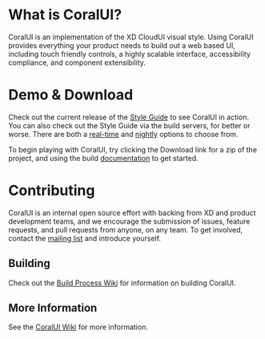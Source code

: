 # What is CoralUI?
CoralUI is an implementation of the XD CloudUI visual style.  Using CoralUI provides everything your product needs to build out a web based UI, including touch friendly controls, a highly scalable interface, accessibility compliance, and component extensibility.

# Demo & Download
Check out the current release of the [Style Guide][1] to see CoralUI in action.  You can also check out the Style Guide via the build servers, for better or worse.  There are both a [real-time][2] and [nightly][3] options to choose from.

To begin playing with CoralUI, try clicking the Download link for a zip of the project, and using the build [documentation][4] to get started.

# Contributing
CoralUI is an internal open source effort with backing from XD and product development teams, and we encourage the submission of issues, feature requests, and pull requests from anyone, on any team.  To get involved, contact the [mailing list][5] and introduce yourself.

## Building
Check out the [Build Process Wiki][5] for information on building CoralUI.

## More Information
See the [CoralUI Wiki][6] for more information. 

[1]: https://git.corp.adobe.com/pages/Reef/CoralUI/
[2]: http://xdbuild.corp.adobe.com:8080/job/CoralUI-Master/ws/build/index.html
[3]: http://jenkins.bsl.eur.adobe.com:8080/job/Build_CoralUI/ws/build/index.html
[4]: https://git.corp.adobe.com/Reef/CoralUI/wiki/Build-Process-&-Technology
[5]: mailto:CoralUI@adobe.com
[6]: https://git.corp.adobe.com/Reef/CoralUI/wiki
